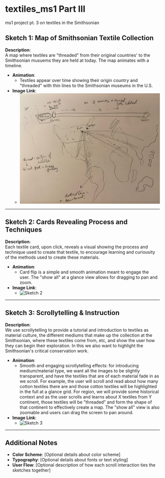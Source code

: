 # textiles_ms1 Part III
ms1 project pt. 3 on textiles in the Smithsonian
## Sketch 1: Map of Smithsonian Textile Collection

**Description**:  
A map where textiles are "threaded" from their original countries' to the Smithsonian musuems they are held at today. The map animates with a timeline.

- **Animation**:
  - Textiles appear over time showing their origin country and "threaded" with thin lines to the Smithsonian museums in the U.S. 
- **Image Link**:
  - ![Sketch 1](/1map.jpeg)

---

## Sketch 2: Cards Revealing Process and Techniques

**Description**:  
Each textile card, upon click, reveals a visual showing the process and technique used to create that textile, to encourage learning and curiousity of the methods used to create these materials.
- **Animation**:
  - Card flip is a simple and smooth animation meant to engage the user. The "show all" at a glance view allows for dragging to pan and zoom.
- **Image Link**:
  - ![Sketch 2](/cards.jpeg)

---

## Sketch 3: Scrollytelling & Instruction

**Description**:  
We use scrollytelling to provide a tutorial and introduction to textiles as material culture, the different mediums that make up the collection at the Smithsonian, where these textiles come from, etc, and show the user how they can begin their exploration. In this we also want to highlight the Smithsonian's critical conservation work. 

- **Animation**:
  - Smooth and engaging scrollytelling effects: for introducing medium/material type, we want all the images to be slightly transparent, and have the textiles that are of each material fade in as we scroll. For example, the user will scroll and read about how many cotton textiles there are and those cotton textiles will be highlighted in the full at a glance grid. For region, we will provide some historical context and as the user scrolls and learns about X textiles from Y continent, those textiles will be "threaded" and form the shape of that continent to effectively create a map. The "show all" view is also zoomable and users can drag the screen to pan around.
- **Image Link**:
  - ![Sketch 3](scrollytelling.jpeg)

---

## Additional Notes

- **Color Scheme**: [Optional details about color scheme]
- **Typography**: [Optional details about fonts or text styling]
- **User Flow**: [Optional description of how each scroll interaction ties the sketches together]
